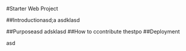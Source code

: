 #Starter Web Project

##Introductionasd;a
asdklasd

##Purposeasd
adsklasd
##How to ccontribute
thestpo
##Deployment

asd